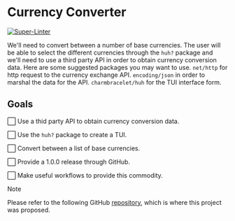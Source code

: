 # Currency Converter

[![Super-Linter](https://github.com/TelmoMtzLarrinaga/currency-converter/actions/workflows/linter.yaml/badge.svg)](https://github.com/marketplace/actions/super-linter)

We'll need to convert between a number of base currencies.
The user will be able to select the different currencies through the `huh?` package and we'll need to use a third party API in order to obtain currency conversion data.
Here are some suggested packages you may want to use.
`net/http` for http request to the currency exchange API.
`encoding/json` in order to marshal the data for the API.
`charmbracelet/huh` for the TUI interface form.

## Goals

:white_large_square: Use a thid party API to obtain currency conversion data.

:white_large_square: Use the `huh?` package to create a TUI.

:white_large_square: Convert between a list of base currencies.

:white_large_square: Provide a 1.0.0 release through GitHub.

:white_large_square: Make useful workflows to provide this commodity.

>[!NOTE]
> Please refer to the following GitHub [repository](https://github.com/dreamsofcode-io/goprojects/tree/main), which is where
> this project was proposed.
